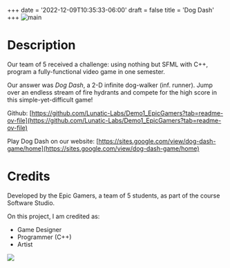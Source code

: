 +++
date = '2022-12-09T10:35:33-06:00'
draft = false
title = 'Dog Dash'
+++
![main](/images/DogDash.png)

# Description
Our team of 5 received a challenge: using nothing but SFML with C++, program a fully-functional video game in one semester.

Our answer was *Dog Dash*, a 2-D infinite dog-walker (inf. runner). Jump over an endless stream of fire hydrants and compete for the high score in this simple-yet-difficult game! 

Github: [https://github.com/Lunatic-Labs/Demo1_EpicGamers?tab=readme-ov-file](https://github.com/Lunatic-Labs/Demo1_EpicGamers?tab=readme-ov-file)

Play Dog Dash on our website: [https://sites.google.com/view/dog-dash-game/home](https://sites.google.com/view/dog-dash-game/home)

# Credits
Developed by the Epic Gamers, a team of 5 students, as part of the course Software Studio.

On this project, I am credited as:
- Game Designer
- Programmer (C++)
- Artist

![](/images/DogDashExplosion.png)
